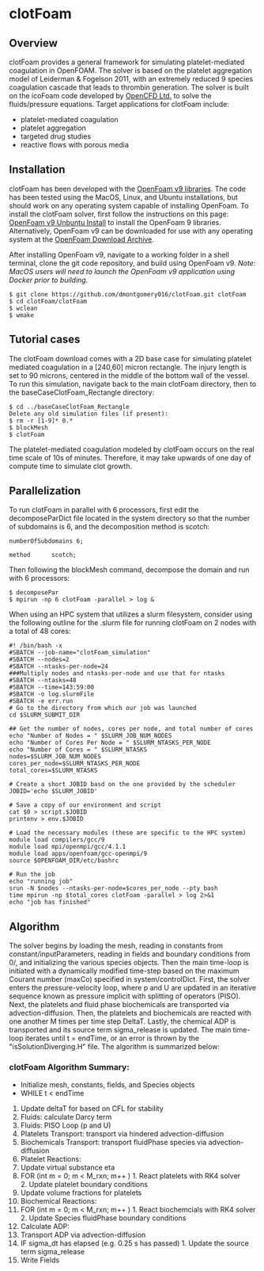# clotFoam
## Overview
clotFoam provides a general framework for simulating platelet-mediated coagulation in OpenFOAM.  The solver is based on the platelet aggregation model of Leiderman & Fogelson 2011, with an extremely reduced 9 species coagulation cascade that leads to thrombin generation.
The solver is built on the icoFoam code developed by [OpenCFD Ltd.](http://openfoam.com/) to solve the fluids/pressure equations. Target applications for clotFoam include:

* platelet-mediated coagulation
* platelet aggregation
* targeted drug studies
* reactive flows with porous media

## Installation

clotFoam has been developed with the [OpenFoam v9 libraries](https://openfoam.org/version/9/). The code has been tested using the MacOS, Linux, and Ubuntu installations, but should work on any operating system capable of installing OpenFoam. To install the clotFoam solver, first follow the instructions on this page: [OpenFoam v9 Unbuntu Install](https://openfoam.org/download/9-ubuntu/) to install the OpenFoam 9 libraries.  Alternatively, OpenFoam v9 can be downloaded for use with any operating system at the [OpenFoam Download Archive](https://openfoam.org/download/archive/).

After installing OpenFoam v9, navigate to a working folder in a shell terminal, clone the git code repository, and build using OpenFoam v9. <em>Note: MacOS users will need to launch the OpenFoam v9 application using Docker prior to building.</em>

```
$ git clone https://github.com/dmontgomery016/clotFoam.git clotFoam
$ cd clotFoam/clotFoam
$ wclean
$ wmake
```

## Tutorial cases
The clotFoam download comes with a 2D base case for simulating platelet mediated coagulation in a \[240,60] micron rectangle. The injury length is set to 90 microns, centered in the middle of the bottom wall of the vessel.  To run this simulation, navigate back to the main clotFoam directory, then to the baseCaseClotFoam_Rectangle directory:

```
$ cd ../baseCaseClotFoam_Rectangle
Delete any old simulation files (if present):
$ rm -r [1-9]* 0.*
$ blockMesh
$ clotFoam
```

The platelet-mediated coagulation modeled by clotFoam occurs on the real time scale of 10s of minutes.  Therefore, it may take upwards of one day of compute time to simulate clot growth.  

## Parallelization
To run clotFoam in parallel with 6 processors, first edit the decomposeParDict file located in the system directory so that the number of subdomains is 6, and the decomposition method is scotch:
```
numberOfSubdomains 6;

method      scotch;
```
Then following the blockMesh command, decompose the domain and run with 6 processors:
```
$ decomposePar
$ mpirun -np 6 clotFoam -parallel > log &
```

When using an HPC system that utilizes a slurm filesystem, consider using the following outline for the .slurm file for running clotFoam on 2 nodes with a total of 48 cores:
```
#! /bin/bash -x
#SBATCH --job-name="clotFoam_simulation"
#SBATCH --nodes=2
#SBATCH --ntasks-per-node=24
###Multiply nodes and ntasks-per-node and use that for ntasks
#SBATCH --ntasks=48
#SBATCH --time=143:59:00
#SBATCH -o log.slurmFile
#SBATCH -e err.run
# Go to the directory from which our job was launched
cd $SLURM_SUBMIT_DIR

## Get the number of nodes, cores per node, and total number of cores
echo "Number of Nodes = " $SLURM_JOB_NUM_NODES
echo "Number of Cores Per Node = " $SLURM_NTASKS_PER_NODE
echo "Number of Cores = " $SLURM_NTASKS
nodes=$SLURM_JOB_NUM_NODES
cores_per_node=$SLURM_NTASKS_PER_NODE
total_cores=$SLURM_NTASKS

# Create a short JOBID basd on the one provided by the scheduler 
JOBID='echo $SLURM_JOBID'

# Save a copy of our environment and script
cat $0 > script.$JOBID
printenv > env.$JOBID

# Load the necessary modules (these are specific to the HPC system)
module load compilers/gcc/9 
module load mpi/openmpi/gcc/4.1.1
module load apps/openfoam/gcc-openmpi/9
source $OPENFOAM_DIR/etc/bashrc

# Run the job
echo "running job"
srun -N $nodes --ntasks-per-node=$cores_per_node --pty bash
time mpirun -np $total_cores clotFoam -parallel > log 2>&1 
echo "job has finished"               
```

## Algorithm
The solver begins by loading the mesh, reading in constants from constant/inputParameters, reading in fields and boundary conditions from 0/, and initializing the various species objects.  Then the main time-loop is initiated with a dynamically modified time-step based on the maximum Courant number (maxCo) specified in system/controlDict.  First, the solver enters the pressure-velocity loop, where p and U are updated in an iterative sequence known as pressure implicit with splitting of operators (PISO). Next, the platelets and fluid phase biochemicals are transported via advection-diffusion.  Then, the platelets and biochemicals are reacted with one another M times per time step DeltaT. Lastly, the chemical ADP is transported and its source term sigma_release is updated.  The main time-loop iterates until t = endTime, or an error is thrown by the "isSolutionDiverging.H" file.  The algorithm is summarized below:

### clotFoam Algorithm Summary:
* Initialize mesh, constants, fields, and Species objects
* WHILE t < endTime 
1. Update deltaT for based on CFL for stability
2. Fluids: calculate Darcy term
3. Fluids: PISO Loop (p and U)
4. Platelets Transport: transport via hindered advection-diffusion
5. Biochemicals Transport: transport fluidPhase species via advection-diffusion
6. Platelet Reactions:
  1. Update virtual substance eta
  2. FOR (int m = 0; m < M_rxn; m++ )
    1. React platelets with RK4 solver  
    2. Update platelet boundary conditions 
  3. Update volume fractions for platelets
6. Biochemical Reactions:
  1. FOR (int m = 0; m < M_rxn; m++ )
    1. React biochemcials with RK4 solver  
    2. Update Species fluidPhase boundary conditions 
7. Calculate ADP:
  1. Transport ADP via advection-diffusion
  2. IF sigma_dt has elapsed (e.g. 0.25 s has passed)
    1. Update the source term sigma_release   
8. Write Fields

